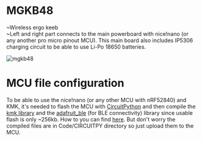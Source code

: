 # MGKB48
~Wireless ergo keeb <br>
~Left and right part connects to the main powerboard with nice!nano (or any another pro micro pinout MCU). This main board also includes IP5306 charging circuit to be able to use Li-Po 18650 batteries.

![mgkb48](https://github.com/BacaR00T/MGKB48/assets/81833517/83df6a31-fb3e-429e-8804-57d09a7955eb)


# MCU file configuration
To be able to use the nice!nano (or any other MCU with nRF52840) and KMK, it's needed to flash the MCU with [CircuitPython](https://learn.adafruit.com/welcome-to-circuitpython/installing-circuitpython) and then compile the [kmk library](https://kmkfw.io/docs/Getting_Started) and the [adafruit_ble](https://github.com/adafruit/Adafruit_CircuitPython_BLE/tree/main/adafruit_ble) (for BLE connectivity) library since usable flash is only ~256kb. How to you can find [here](https://kmkfw.io/docs/Officially_Supported_Microcontrollers). But don't worry the compiled files are in Code/CIRCUITPY directory so just upload them to the MCU.


